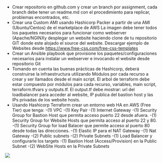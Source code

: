 - Crear repositorio en github.com y crear un branch por assignment, cada branch debe tener un readme.md con el procedimiento para replicar, problemas encontrados, etc.
- Crear una Custom AMI usando Hashicorp Packer a partir de una AMI (Ubuntu/Centos) de el marketplace de AWS
    La imagen debe tener todos los paquetes necesarios para funcionar como webserver (Apache/NGINXy desplegar un website haciendo clone     de tu repositorio GIT donde este alojado el source del website.
Descargar ejemplo de Websites desde https://www.free-css.com/free-css-templates 
- Crear un Ansible playbook que provisione los paquetes/configuraciones necesarios para instalar un webserver e invocando el website       desde repositorio Git
- Tomando en cuenta las buenas prácticas de Hashicorp, deberá construirse la infraestructura utilizando Módulos por cada recurso a crear   y ser llamados desde el main script. El arbol de terraform debe estar compuesto por módulos para cada recurso, variables, main script,   terraform.tfvars y outputs.tf.
  El output.tf debe mostrar: url del loadbalancer para acceder al website, IP publica del bastion host y las IPs privadas de los website   hosts. 
- Usando Hashicorp Terraform crear un entorno web HA en AWS (Free Tier) que tenga:
  -(1) VPC
  -(1) Key Pair
  -(1) Internet Gateway
  -(1) Security Group for Bastion Host que permita acceso puerto 22 desde afuera.
  -(1) Security Group for Website Hosts que permita acceso al puerto 22 y 80.
  -(1) Security Group for load Balacer que permite acceso al puerto 80 desde todas las direcciones.
  -(1) Elastic IP para el NAT Gateway
  -(1) Nat Gateway
  -(2) Public subnets
  -(2) Private Subnets
  -(1) Load Balancer y configurarle los targets
  -(1) Bastion Host (Access/Provision) en la Public Subnet
  -(2)  WebSite Hosts en la Private Subnets

![](https://imgur.com/LOn01e3)

